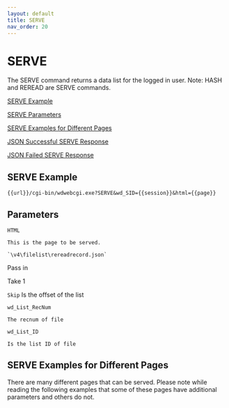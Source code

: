 ```yaml
---
layout: default
title: SERVE
nav_order: 20
---
```


# SERVE

The SERVE command returns a data list for the logged in user. Note: HASH and REREAD are SERVE commands. 

[SERVE Example](#serve-example)

[SERVE Parameters](#serve-parameters)

[SERVE Examples for Different Pages](#serve-examples-for-different-pages)

[](#)

[JSON Successful SERVE Response](#json-successful-serve-response)

[JSON Failed SERVE Response](#json-failed-serve-response)

## SERVE Example

`{{url}}/cgi-bin/wdwebcgi.exe?SERVE&wd_SID={{session}}&html={{page}}`

## Parameters

`HTML`
	
	This is the page to be served.
	
	`\v4\filelist\rereadrecord.json`
	
Pass in

Take 1

`Skip`
	Is the offset of the list
		
`wd_List_RecNum`
	
	The recnum of file

`wd_List_ID`

	Is the list ID of file
	
## SERVE Examples for Different Pages

There are many different pages that can be served. Please note while reading the following examples that some of these pages have additional parameters and others do not.

